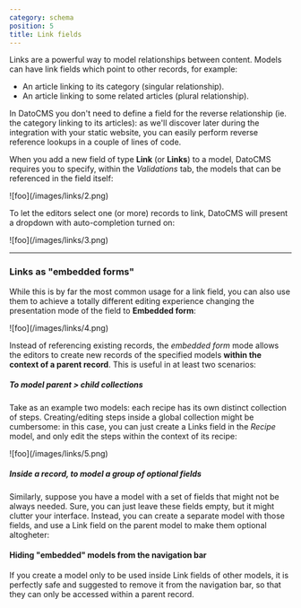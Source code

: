 ```yaml
---
category: schema
position: 5
title: Link fields
---
```


Links are a powerful way to model relationships between content. Models can have link fields which point to other records, for example:

* An article linking to its category (singular relationship).
* An article linking to some related articles (plural relationship).

In DatoCMS you don't need to define a field for the reverse relationship (ie. the category linking to its articles): as we'll discover later during the integration with your static website, you can easily perform reverse reference lookups in a couple of lines of code.

When you add a new field of type **Link** (or **Links**) to a model, DatoCMS requires you to specify, within the *Validations* tab, the models that can be referenced in the field itself:

<div class="small">![foo](/images/links/2.png)</div>

To let the editors select one (or more) records to link, DatoCMS will present a dropdown with auto-completion turned on:

<div class="smaller">![foo](/images/links/3.png)</div>

---

### Links as "embedded forms"

While this is by far the most common usage for a link field, you can also use them to achieve a totally different editing experience changing the presentation mode of the field to **Embedded form**:

<div class="small">![foo](/images/links/4.png)</div>

Instead of referencing existing records, the *embedded form* mode allows the editors to create new records of the specified models **within the context of a parent record**. This is useful in at least two scenarios:

##### To model parent > child collections

Take as an example two models: each recipe has its own distinct collection of steps. Creating/editing steps inside a global collection might be cumbersome: in this case, you can just create a Links field in the *Recipe* model, and only edit the steps within the context of its recipe:

<div class="smaller">![foo](/images/links/5.png)</div>

##### Inside a record, to model a group of optional fields

Similarly, suppose you have a model with a set of fields that might not be always needed. Sure, you can just leave these fields empty, but it might clutter your interface. Instead, you can create a separate model with those fields, and use a Link field on the parent model to make them optional altogheter:

#### Hiding "embedded" models from the navigation bar

If you create a model only to be used inside Link fields of other models, it is perfectly safe and suggested to remove it from the navigation bar, so that they can only be accessed within a parent record.
